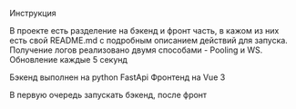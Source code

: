 Инструкция

В проекте есть разделение на бэкенд и фронт часть, в кажом из них есть свой README.md с подробным описанием действий для запуска.
Получение логов реализовано двумя способами - Pooling и WS. Обновление каждые 5 секунд

Бэкенд выполнен на python FastApi
Фронтенд на Vue 3

В первую очередь запускать бэкенд, после фронт
